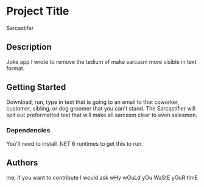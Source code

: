 # Project Title

Sarcastifer

## Description

Joke app I wrote to remove the tedium of make sarcasm more visible in text format.

## Getting Started

Download, run, type in text that is going to an email to that coworker, customer, sibling, or dog groomer that you can't stand. The Sarcastifier will spit out preformatted text that will
make all sarcasm clear to even salesmen. 

### Dependencies

You'll need to install .NET 6 runtimes to get this to run. 


## Authors

me, if you want to contribute I would ask wHy wOuLd yOu WaStE yOuR tImE




